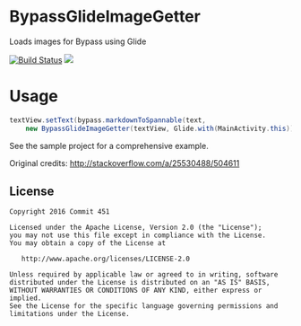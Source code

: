 # BypassGlideImageGetter
Loads images for Bypass using Glide

[![Build Status](https://travis-ci.org/Commit451/BypassGlideImageGetter.svg?branch=master)](https://travis-ci.org/Commit451/BypassGlideImageGetter)
[![](https://jitpack.io/v/Commit451/BypassGlideImageGetter.svg)](https://jitpack.io/#Commit451/BypassGlideImageGetter)

# Usage
```java
textView.setText(bypass.markdownToSpannable(text,
    new BypassGlideImageGetter(textView, Glide.with(MainActivity.this))));
```
See the sample project for a comprehensive example.

Original credits: http://stackoverflow.com/a/25530488/504611

License
--------

    Copyright 2016 Commit 451

    Licensed under the Apache License, Version 2.0 (the "License");
    you may not use this file except in compliance with the License.
    You may obtain a copy of the License at

       http://www.apache.org/licenses/LICENSE-2.0

    Unless required by applicable law or agreed to in writing, software
    distributed under the License is distributed on an "AS IS" BASIS,
    WITHOUT WARRANTIES OR CONDITIONS OF ANY KIND, either express or implied.
    See the License for the specific language governing permissions and
    limitations under the License.
